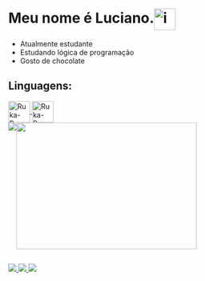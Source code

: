 # Meu nome é Luciano.<img align="center" alt="incrivel" height="43" width="43" src="https://media.tenor.com/KKnNByKH9VsAAAAM/skull.gif">


- Atualmente estudante
- Estudando lógica de programação
- Gosto de chocolate

## Linguagens:
<div style="display: inline_block">
    <a href="//pt.wikipedia.org/wiki/Portugol"><img align="center" alt="Ruka-Pg" height="43" width="43" src="https://univali-lite.github.io/Portugol-Studio/assets/img/logo.png">
    <a href="//pt.wikipedia.org/wiki/Python"><img align="center" alt="Ruka-Pg" height="43" width="43" src="https://cdn.jsdelivr.net/gh/devicons/devicon/icons/python/python-original.svg">
</div>

<div style="display: flex; flex-direction: row;">
    <a href="https://github.com/rukarey">
    <img class="img" src="https://github-readme-stats.vercel.app/api?username=RukaRey&show_icons=true&theme=merko" />
    <a href="https://github.com/rukarey">
    <img height="253px" width="360px" border-radius= "90px" class="img" src="https://github-readme-stats.vercel.app/api/top-langs/?username=RukaRey&theme=merko&layout=compact" />
</div>


## 

<div>
  <img src="https://img.shields.io/badge/Gmail-D14836?style=for-the-badge&logo=gmail&logoColor=white">
  <img src="https://img.shields.io/badge/Instagram-E4405F?style=for-the-badge&logo=instagram&logoColor=white">
  <a href="//www.google.com/"><img src="https://img.shields.io/badge/LinkedIn-0077B5?style=for-the-badge&logo=linkedin&logoColor=white">
</div>
